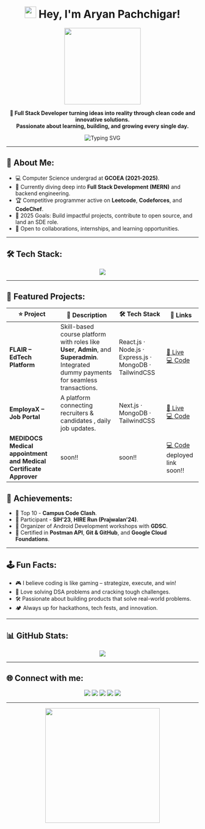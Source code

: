<h1 align="center">
  <img
    src="https://emojis.slackmojis.com/emojis/images/1643514732/7373/hand_wave.gif?1643514732"
    width="30"
  /> Hey, I'm Aryan Pachchigar!
</h1>

<div align="center">
  <img src="https://emojis.slackmojis.com/emojis/images/1531849430/4246/blob-sunglasses.gif?1531849430" width="200"/>
</div>

<b>
  <p align="center">
  🚀 Full Stack Developer turning ideas into reality through clean code and innovative solutions. <br/>
  Passionate about learning, building, and growing every single day.
</p>
</b>
<div align="center">
  <img src="https://readme-typing-svg.demolab.com?font=Fira+Code&size=24&pause=1000&color=FFD700&center=true&vCenter=true&width=435&lines=Frontend+Developer;Backend+Developer;Fullstack+Enthusiast;Anime+Lover;Always+Learning+%F0%9F%8C%8C" alt="Typing SVG" />
</div>

---

## 🧠 About Me:
- 💻 Computer Science undergrad at **GCOEA (2021-2025)**.
- 🌱 Currently diving deep into **Full Stack Development (MERN)** and backend engineering.
- 🏆 Competitive programmer active on **Leetcode**, **Codeforces**, and **CodeChef**.
- 🎯 2025 Goals: Build impactful projects, contribute to open source, and land an SDE role.
- 🤝 Open to collaborations, internships, and learning opportunities.

---


## 🛠️ Tech Stack:
<div align="center">
  <img src="https://skillicons.dev/icons?i=cpp,python,html,css,js,react,nextjs,nodejs,express,mongodb,tailwind,git,github,figma,postman,vercel,typescript" />
</div>

---

## 🚀 Featured Projects:

| ⭐ Project | 🚀 Description | 🛠️ Tech Stack | 🔗 Links |
|-----------|----------------|---------------|----------|
| **FLAIR – EdTech Platform** | Skill-based course platform with roles like **User**, **Admin**, and **Superadmin**. Integrated dummy payments for seamless transactions. | React.js · Node.js · Express.js · MongoDB · TailwindCSS | [🔗 Live](https://flairedtech.netlify.app/) <br> [💻 Code](https://github.com/Dynamic-Aryan/Flairedtechplatform) |
| **EmployaX – Job Portal** | A platform connecting recruiters & candidates , daily job updates. | Next.js · MongoDB  · TailwindCSS  | [🔗 Live](https://employax.vercel.app/) <br> [💻 Code](https://github.com/Dynamic-Aryan/EmployaX) |
| **MEDIDOCS Medical appointment and Medical Certificate Approver** | soon!! | soon!!| [💻 Code](https://github.com/Dynamic-Aryan/medidocs_frontend) deployed link soon!! |

## 🏅 Achievements:
- 🥇 Top 10 - **Campus Code Clash**.
- 🎉 Participant - **SIH'23**, **HIRE Run (Prajwalan’24)**.
- 📱 Organizer of Android Development workshops with **GDSC**.
- 📜 Certified in **Postman API**, **Git & GitHub**, and **Google Cloud Foundations**.

---

## 🕹️ Fun Facts:
- 🎮 I believe coding is like gaming – strategize, execute, and win!
- 🧩 Love solving DSA problems and cracking tough challenges.
- 🛠️ Passionate about building products that solve real-world problems.
- 🏕️ Always up for hackathons, tech fests, and innovation.

---

## 📊 GitHub Stats:
<div align="center">
  <img src="https://github-readme-stats.vercel.app/api?username=Dynamic-Aryan&show_icons=true&theme=radical" />

</div>

---

## 🌐 Connect with me:
<div align="center">
  <a href="https://www.linkedin.com/in/aryanpachchigar" target="_blank"><img src="https://img.shields.io/badge/LinkedIn-0077B5?style=for-the-badge&logo=linkedin&logoColor=white"/></a>
  <a href="mailto:aryanpachchigar91@gmail.com"><img src="https://img.shields.io/badge/Gmail-D14836?style=for-the-badge&logo=gmail&logoColor=white"/></a>
  <a href="https://leetcode.com/u/aryanpachchigar_91/" target="_blank"><img src="https://img.shields.io/badge/LeetCode-FFA116?style=for-the-badge&logo=leetcode&logoColor=white"/></a>
  <a href="https://codeforces.com/profile/aryan_pachchigar" target="_blank"><img src="https://img.shields.io/badge/Codeforces-1F8ACB?style=for-the-badge&logo=codeforces&logoColor=white"/></a>
  <a href="https://aryanpachchigarorg.netlify.app/" target="_blank"><img src="https://img.shields.io/badge/Portfolio-000000?style=for-the-badge&logo=google-drive&logoColor=white"/></a>
</div>

---

<div align="center">
  <img src="https://media4.giphy.com/media/v1.Y2lkPTc5MGI3NjExbWNsYTRkdGdibGRpc3N3dnpxcHp0dDNzbGJlc213YWVwMjhud255bCZlcD12MV9pbnRlcm5hbF9naWZfYnlfaWQmY3Q9Zw/jkSvCVEXWlOla/giphy.gif" width="300" />
</div>
